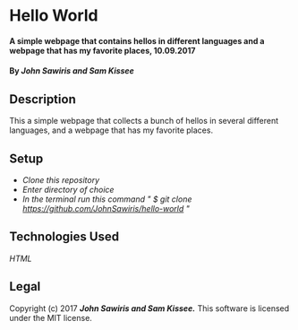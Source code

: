 # Hello World
#### A simple webpage that contains hellos in different languages and a webpage that has my favorite places, 10.09.2017
#### By _**John Sawiris and Sam Kissee**_

## Description

This a simple webpage that collects a bunch of hellos in several different languages, and a webpage that has my favorite places.

## Setup

* _Clone this repository_
* _Enter directory of choice_
* _In the terminal run this command " $ git clone https://github.com/JohnSawiris/hello-world "_

## Technologies Used
_HTML_

## Legal
Copyright (c) 2017 **_John Sawiris and Sam Kissee._**
This software is licensed under the MIT license.
